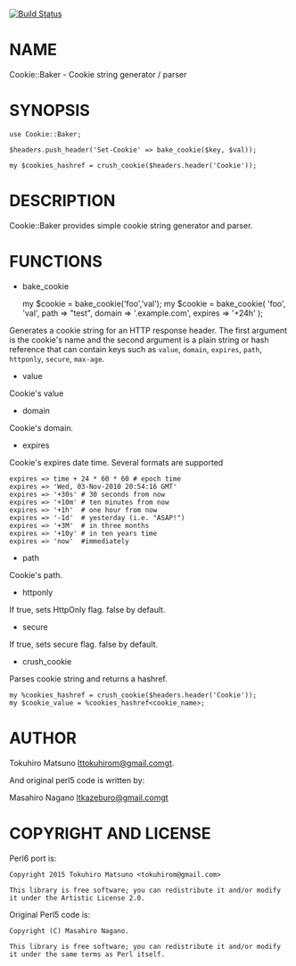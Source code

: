 [![Build Status](https://travis-ci.org/tokuhirom/p6-Cookie-Baker.svg?branch=master)](https://travis-ci.org/tokuhirom/p6-Cookie-Baker)

NAME
====

Cookie::Baker - Cookie string generator / parser

SYNOPSIS
========

    use Cookie::Baker;

    $headers.push_header('Set-Cookie' => bake_cookie($key, $val));

    my $cookies_hashref = crush_cookie($headers.header('Cookie'));

DESCRIPTION
===========

Cookie::Baker provides simple cookie string generator and parser.

FUNCTIONS
=========

  * bake_cookie

    my $cookie = bake_cookie('foo','val');
    my $cookie = bake_cookie(
        'foo', 'val',
        path => "test",
        domain => '.example.com',
        expires => '+24h'
    );

Generates a cookie string for an HTTP response header. The first argument is the cookie's name and the second argument is a plain string or hash reference that can contain keys such as `value`, `domain`, `expires`, `path`, `httponly`, `secure`, `max-age`.

  * value

Cookie's value

  * domain

Cookie's domain.

  * expires

Cookie's expires date time. Several formats are supported

    expires => time + 24 * 60 * 60 # epoch time
    expires => 'Wed, 03-Nov-2010 20:54:16 GMT' 
    expires => '+30s' # 30 seconds from now
    expires => '+10m' # ten minutes from now
    expires => '+1h'  # one hour from now 
    expires => '-1d'  # yesterday (i.e. "ASAP!")
    expires => '+3M'  # in three months
    expires => '+10y' # in ten years time
    expires => 'now'  #immediately

  * path

Cookie's path.

  * httponly

If true, sets HttpOnly flag. false by default.

  * secure

If true, sets secure flag. false by default.

  * crush_cookie

Parses cookie string and returns a hashref. 

    my %cookies_hashref = crush_cookie($headers.header('Cookie'));
    my $cookie_value = %cookies_hashref<cookie_name>;

AUTHOR
======

Tokuhiro Matsuno lttokuhirom@gmail.comgt.

And original perl5 code is written by:

Masahiro Nagano ltkazeburo@gmail.comgt

COPYRIGHT AND LICENSE
=====================

Perl6 port is:

    Copyright 2015 Tokuhiro Matsuno <tokuhirom@gmail.com>

    This library is free software; you can redistribute it and/or modify it under the Artistic License 2.0.

Original Perl5 code is:

    Copyright (C) Masahiro Nagano.

    This library is free software; you can redistribute it and/or modify
    it under the same terms as Perl itself.
